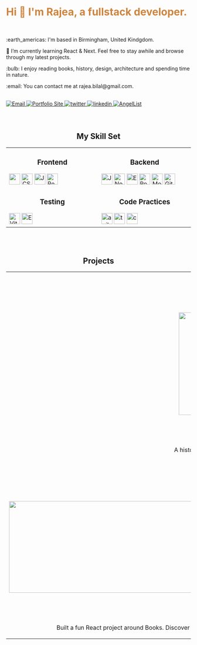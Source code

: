 



<h1 align="left" style="color: #CD853F;">Hi 👋 I'm Rajea, a fullstack developer.</h1>
<br>
<p align="left">:earth_americas: I'm based in Birmingham, United Kindgdom.</p>
<p align="left">🌱 I’m currently learning React & Next. Feel free to stay awhile and browse through my latest projects.</p>
<p align="left">:bulb: I enjoy reading books, history, design, architecture and spending time in nature.</p>
<p align="left">:email: You can contact me at rajea.bilal@gmail.com.</p>



<br>

<!-- Buttons Top -->

<div align="left"> 
<a href="mailto:rajea.bilal@gmail.com">
<img src="https://img.shields.io/badge/-Email Me-CD853F?style=for-the-badge&?logoWidth=50" alt="Email" style="margin-bottom: 5px;" />
</a>
<a href="https://rajea-bilal.netlify.app/">
<img src="https://img.shields.io/badge/-Portfolio-CD853F?style=for-the-badge&?logoWidth=50" alt="Portfolio Site" style="margin-bottom: 5px;" />
</a>
<a href="https://twitter.com/rajeabilal">
<img src="https://img.shields.io/badge/-Twitter-CD853F?style=for-the-badge&?logoWidth=50" alt="twitter" style="margin-bottom: 5px;" />
</a>
<a href="https://www.linkedin.com/in/rajea-bilal/">
<img src="https://img.shields.io/badge/-Linkedin-CD853F?style=for-the-badge&?logoWidth=50" alt="linkedin" style="margin-bottom: 5px;" />
</a>  
<a href="https://angel.co/u/rajea-bilal">
<img src="https://img.shields.io/badge/-AngelList-CD853F?style=for-the-badge&?logoWidth=50" alt="AngelList" style="margin-bottom: 5px;" />
</a> 
</div>

<br>
<br>
  
<div align="center">
  
<h2>My Skill Set</h2>

<table><tr><td valign="top" width="30%">

  <h3 align="center">Frontend</h3>

<div align="left">  
<img src="https://img.shields.io/badge/html5-%23E34F26.svg?style=for-the-badge&logo=html5&logoColor=white" height="30" />  
<img src="https://img.shields.io/badge/css3-%231572B6.svg?style=for-the-badge&logo=css3&logoColor=white" alt="CSS3" height="30" />  
<img src="https://img.shields.io/badge/javascript-%23323330.svg?style=for-the-badge&logo=javascript&logoColor=%23F7DF1E)" alt="JavaScript" height="30" />  
<img src="https://img.shields.io/badge/react-%2320232a.svg?style=for-the-badge&logo=react&logoColor=%2361DAFB)" alt="React" height="30" />   
</div>

</td><td valign="top" width="30%">

  <h3 align="center">Backend</h3>

<div align="left">  
<img src="https://img.shields.io/badge/javascript-%23323330.svg?style=for-the-badge&logo=javascript&logoColor=%23F7DF1E)" alt="JavaScript" height="30" /> 
<img src="https://img.shields.io/badge/node.js-6DA55F?style=for-the-badge&logo=node.js&logoColor=white)" alt="Node.js" height="30" />  
<img src="https://img.shields.io/badge/express.js-%23404d59.svg?style=for-the-badge&logo=express&logoColor=%2361DAFB)" alt="Express.js" height="30" /> 
<img src="https://img.shields.io/badge/postgres-%23316192.svg?style=for-the-badge&logo=postgresql&logoColor=white" alt="PostgreSQL" height="30" />  
<img src="https://img.shields.io/badge/mongoDB-test?style=for-the-badge&logo=mongodb&color=gray" alt="MongoDB" height="30" />  
<img src="https://img.shields.io/badge/git-%23F05033.svg?style=for-the-badge&logo=git&logoColor=white)" alt="Git" height="30" />  
</div>

</td>


</tr>
<tr>
  <td valign="top" width="30%">

  <h3 align="center">Testing</h3>

<div align="left">  
 
<img src="https://img.shields.io/badge/vitest-test?style=for-the-badge&logo=vitest&color=teal" alt="Vitest" height="30" />
<img src="https://img.shields.io/badge/playwright-test?style=for-the-badge&logo=playwright&color=red" alt="Express.js" height="30" />


</div>

</td>
<td valign="top" width="30%">

  <h3 align="center">Code Practices</h3>

<div align="left">  
<img src="https://img.shields.io/badge/agile-methodology-test?style=for-the-badge&color=olive" alt="agile-methodology" height="30" />  
<img src="https://img.shields.io/badge/teamwork-test?style=for-the-badge&color=yellow" alt="teamwork" height="30" />  
<img src="https://img.shields.io/badge/computational-thinking-test?style=for-the-badge&color=peru" alt="computational-thinking" height="30" />  


</div>

</td>
</tr>
</table>


</div>




<!-- <p><img align="left" src="https://github-readme-stats.vercel.app/api/top-langs?username=rajea-bilal&show_icons=true&locale=en&layout=compact" alt="rajea-bilal" /></p> -->
<!-- 
<p>&nbsp;<img align="center" src="https://github-readme-stats.vercel.app/api?username=rajea-bilal&show_icons=true&locale=en" alt="rajea-bilal" /></p> -->

<br>



<br>


<!-- PROJECTS -->

<h2 align="center">Projects</h2>
<div align="center">
  <table>
    <tr>
      <td width="33%" height="50%">
        <h3 align="center">History Trivia</h3>
        <p align="center">
          <a href="https://github.com/rajea-bilal/history-trivia" target="_blank" rel="noreferrer">
            <img src="https://media.giphy.com/media/v1.Y2lkPTc5MGI3NjExYWxhZzhqN2c3Y215Y3R4bXBsdnU0ZmlpaTJjNWZjMGNrOGxoZnE0NyZlcD12MV9pbnRlcm5hbF9naWZfYnlfaWQmY3Q9Zw/t2qfy4FENpCFXhSPj8/giphy.gif" height="280px" width="360px" alt="project example" />
          </a><br>
          <span>
            <a href="https://github.com/rajea-bilal/history-trivia" target="_blank" rel="noreferrer">
              <img src="https://img.shields.io/badge/-Repo-aa593e?style=for-the-badge&?logoWidth=40" alt="button to repository" height="25px">
            </a>
            <a href="https://history-trivia.netlify.app/" target="_blank" rel="noreferrer">
              <img src="https://img.shields.io/badge/-Live_site-aa593e?style=for-the-badge&?logoWidth=40" alt="button to live site" height="25px">
            </a>
          </span>
        </p>
        <p align="center">
          Tech: HTML | CSS | JavaScript <br><br>
          A history trivia app built around the Open Trivia API
        </p>
      </td>
      <td width="33%" height="50%">
        <h3 align="center">Wonders In the Sky - NASA</h3>
        <p align="center">
          <a href="https://github.com/rajea-bilal/nasa-daily-images" target="_blank" rel="noreferrer">
            <img src="https://media.giphy.com/media/YILLeAajL6GaFR6qbj/giphy.gif" height="280px" alt="project example" />
          </a>
          <span>
            <a href="https://github.com/rajea-bilal/nasa-daily-images" target="_blank" rel="noreferrer">
              <img src="https://img.shields.io/badge/-Repo-aa593e?style=for-the-badge&?logoWidth=40" alt="button to repository" height="25px">
            </a>
            <a href="https://nasa-images-daily.netlify.app" target="_blank" rel="noreferrer">
              <img src="https://img.shields.io/badge/-Live_site-aa593e?style=for-the-badge&?logoWidth=40" alt="button to live site" height="25px">
            </a>
          </span>
        </p>
        <p align="center">
          Tech: HTML | CSS | JavaScript <br><br>
          Worked on a fun project using NASA Image APIs to showcase magnificent images from around the universe. Click to choose a date and see what's going on in the skies :)
        </p>
      </td>
    </tr>
    <tr>
            <td width="33%" height="50%">
        <h3 align="center">Reader's Radar</h3>
        <p align="center">
          <a href="https://github.com/rajea-bilal/history-trivia" target="_blank" rel="noreferrer">
           <img width="1285" alt="Screenshot 2023-11-06 at 21 11 00" src="https://github.com/rajea-bilal/rajea-bilal/assets/93056794/fc95fc4f-2eb0-47a0-b582-2ede0782617e" height="250px">
</a><br>
          <span>
            <a href="https://github.com/rajea-bilal/book-app" target="_blank" rel="noreferrer">
              <img src="https://img.shields.io/badge/-Repo-aa593e?style=for-the-badge&?logoWidth=40" alt="button to repository" height="25px">
            </a>
            <a href="https://book-app-omega.vercel.app/" target="_blank" rel="noreferrer">
              <img src="https://img.shields.io/badge/-Live_site-aa593e?style=for-the-badge&?logoWidth=40" alt="button to live site" height="25px">
            </a>
          </span>
        </p>
        <p align="center">
          Tech: React <br><br>
          Built a fun React project around Books. Discover Bestsellers with Ease: Explore, Search, and Enjoy with the NY Bestseller API Integration!
        </p>
      </td>
    </tr>
</table>
</div>


